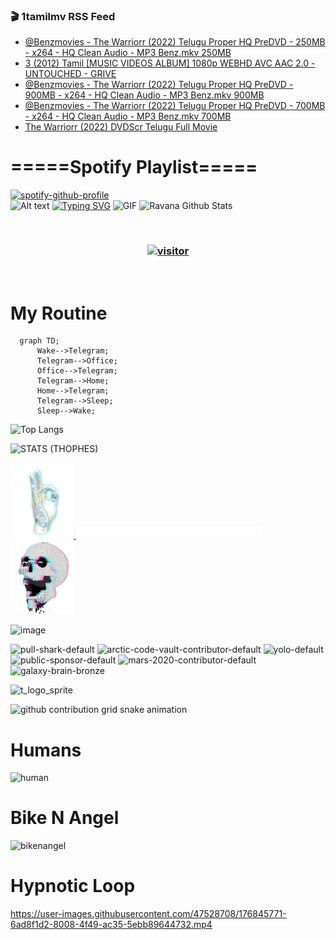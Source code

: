 ### 🎬 1tamilmv RSS Feed

<!-- BLOG-POST-LIST:START -->
- [@Benzmovies - The Warriorr &lpar;2022&rpar; Telugu Proper HQ PreDVD - 250MB - x264 - HQ Clean Audio - MP3 Benz.mkv 250MB](https://www.1tamilmv.click/index.php?/forums/topic/165553-benzmovies-the-warriorr-2022-telugu-proper-hq-predvd-250mb-x264-hq-clean-audio-mp3-benzmkv-250mb/&do=findComment&comment=330759)
- [3 &lpar;2012&rpar; Tamil [MUSIC VIDEOS ALBUM] 1080p WEBHD AVC AAC 2.0 - UNTOUCHED - GRIVE](https://www.1tamilmv.click/index.php?/forums/topic/165552-3-2012-tamil-music-videos-album-1080p-webhd-avc-aac-20-untouched-grive/&do=findComment&comment=330758)
- [@Benzmovies - The Warriorr &lpar;2022&rpar; Telugu Proper HQ PreDVD - 900MB - x264 - HQ Clean Audio - MP3 Benz.mkv 900MB](https://www.1tamilmv.click/index.php?/forums/topic/165551-benzmovies-the-warriorr-2022-telugu-proper-hq-predvd-900mb-x264-hq-clean-audio-mp3-benzmkv-900mb/&do=findComment&comment=330757)
- [@Benzmovies - The Warriorr &lpar;2022&rpar; Telugu Proper HQ PreDVD - 700MB - x264 - HQ Clean Audio - MP3 Benz.mkv 700MB](https://www.1tamilmv.click/index.php?/forums/topic/165549-benzmovies-the-warriorr-2022-telugu-proper-hq-predvd-700mb-x264-hq-clean-audio-mp3-benzmkv-700mb/&do=findComment&comment=330755)
- [The Warriorr &lpar;2022&rpar; DVDScr Telugu Full Movie](https://www.1tamilmv.click/index.php?/forums/topic/165548-the-warriorr-2022-dvdscr-telugu-full-movie/&do=findComment&comment=330754)
<!-- BLOG-POST-LIST:END -->

# =====Spotify Playlist=====
[![spotify-github-profile](https://spotify-github-profile.vercel.app/api/view?uid=31rfzgmuvvewegdlxvlev4ynz4vu&cover_image=true&theme=default&bar_color=53b14f&bar_color_cover=true)](https://ravana69.github.io/rss)
</br>
![Alt text](https://spotify-recently-played-readme.vercel.app/api?user=31rfzgmuvvewegdlxvlev4ynz4vu)
[![Typing SVG](https://readme-typing-svg.herokuapp.com?color=%2336BCF7&center=true&vCenter=true&multiline=true&height=81&lines=I+AM+RAVANA;CONTACT+ME+ON+TELEGRAM%3A+%40R4V4N4)](https://git.io/typing-svg)
<img align="centre" height="400px" width="490px" alt="GIF" src="https://github.com/ravana69/ravana69/blob/master/rvm.gif" />
![Ravana Github Stats](https://github-readme-stats.vercel.app/api?username=ravana69&&show_icons=true&theme=radical)

<br />
<h3 align="center"> <a href="https://t.me/r4v4n4"><img src="https://profile-counter.glitch.me/ravana69/count.svg" alt="visitor" width="600"></a> </h3>
</br>

<H1>My Routine</H1>

```mermaid
  graph TD;
      Wake-->Telegram;
      Telegram-->Office;
      Office-->Telegram;
      Telegram-->Home;
      Home-->Telegram;
      Telegram-->Sleep;
      Sleep-->Wake;
```
![Top Langs](https://github-readme-stats.vercel.app/api/top-langs/?username=ravana69&&show_icons=true&theme=radical)

![STATS (THOPHES)](https://github-profile-trophy.vercel.app/?username=ravana69&theme=gruvbox&margin-w=10&margin-h=15&column=8)
<br />
<p align="left">
    <a href="#">
        <img width="20%" src="./assets/images/hand.gif" alt="" />
    </a>
    <a href="#">
        <img width="59%" src="./assets/images/spacer.png" alt="" >
    </a>
    <a href="#">
        <img width="20%" src="./assets/images/skull.gif" alt="" />
    </a>
</p>


![image](https://user-images.githubusercontent.com/47528708/175298537-0623dc00-7b1a-4ec1-b5b1-71768763a234.png)

<img width="148" alt="pull-shark-default" src="https://user-images.githubusercontent.com/47528708/176419715-70981865-4dc6-489a-8a1a-06842db67b15.gif"> <img width="148" alt="arctic-code-vault-contributor-default" src="https://user-images.githubusercontent.com/47528708/175267501-e1fbbb8f-c2b2-4882-b865-2ac4debef26c.png"> <img width="148" alt="yolo-default" src="https://user-images.githubusercontent.com/47528708/175267654-281a1880-1129-4b7b-bf2f-de5dd2bc5afa.png"> <img width="148" alt="public-sponsor-default" src="https://user-images.githubusercontent.com/47528708/175268448-2e78cc75-fb25-4d76-bd22-7df520446b45.png"> <img width="148" alt="mars-2020-contributor-default" src="https://user-images.githubusercontent.com/47528708/175268475-de6d987a-3be9-4353-86a5-23b422559355.png"> <img width="148" alt="galaxy-brain-bronze" src="https://user-images.githubusercontent.com/47528708/176419717-e2fdca8b-0fdc-47dd-9511-a7ff52178a33.gif">

![t_logo_sprite](https://user-images.githubusercontent.com/47528708/175293007-21ff1792-1fca-4be3-bcae-12fdc3aa414f.svg)

![github contribution grid snake animation](https://raw.githubusercontent.com/ravana69/ravana69/output/github-contribution-grid-snake-dark.svg#gh-dark-mode-only)

# Humans
<img width="170" alt="human" src="https://user-images.githubusercontent.com/47528708/176413829-c142d478-1c96-4c3c-a2a4-2dd35374c335.gif">

# Bike N Angel
<img width="170" alt="bikenangel" src="https://user-images.githubusercontent.com/47528708/176616968-3a44f91e-8016-477c-9bb5-c4689a1adbee.gif">

# Hypnotic Loop

https://user-images.githubusercontent.com/47528708/176845771-6ad8f1d2-8008-4f49-ac35-5ebb89644732.mp4


